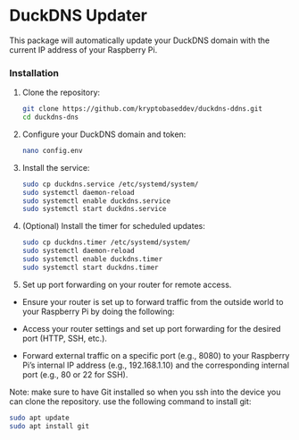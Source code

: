# DuckDNS Updater

This package will automatically update your DuckDNS domain with the current IP address of your Raspberry Pi.

### Installation

1. Clone the repository:
    ```bash
    git clone https://github.com/kryptobaseddev/duckdns-ddns.git
    cd duckdns-dns
    ```

2. Configure your DuckDNS domain and token:
    ```bash
    nano config.env
    ```

3. Install the service:
    ```bash
    sudo cp duckdns.service /etc/systemd/system/
    sudo systemctl daemon-reload
    sudo systemctl enable duckdns.service
    sudo systemctl start duckdns.service
    ```

4. (Optional) Install the timer for scheduled updates:
    ```bash
    sudo cp duckdns.timer /etc/systemd/system/
    sudo systemctl daemon-reload
    sudo systemctl enable duckdns.timer
    sudo systemctl start duckdns.timer
    ```

5. Set up port forwarding on your router for remote access.
- Ensure your router is set up to forward traffic from the outside world to your Raspberry Pi by doing the following:

- Access your router settings and set up port forwarding for the desired port (HTTP, SSH, etc.).
- Forward external traffic on a specific port (e.g., 8080) to your Raspberry Pi’s internal IP address (e.g., 192.168.1.10) and the corresponding internal port (e.g., 80 or 22 for SSH).

Note: make sure to have Git installed so when you ssh into the device you can clone the repository.
use the following command to install git:
```bash
sudo apt update
sudo apt install git
```